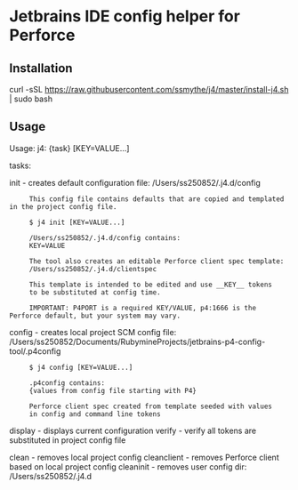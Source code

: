 # Jetbrains IDE config helper for Perforce

## Installation
curl -sSL https://raw.githubusercontent.com/ssmythe/j4/master/install-j4.sh | sudo bash

## Usage
Usage: j4: {task} [KEY=VALUE...]

tasks:

init   - creates default configuration file:
         /Users/ss250852/.j4.d/config

         This config file contains defaults that are copied and templated in the project config file.

         $ j4 init [KEY=VALUE...]

         /Users/ss250852/.j4.d/config contains:
         KEY=VALUE

         The tool also creates an editable Perforce client spec template:
         /Users/ss250852/.j4.d/clientspec

         This template is intended to be edited and use __KEY__ tokens
         to be substituted at config time.

         IMPORTANT: P4PORT is a required KEY/VALUE, p4:1666 is the Perforce default, but your system may vary.

config - creates local project SCM config file: /Users/ss250852/Documents/RubymineProjects/jetbrains-p4-config-tool/.p4config

         $ j4 config [KEY=VALUE...]

         .p4config contains:
         {values from config file starting with P4}

         Perforce client spec created from template seeded with values
         in config and command line tokens

display     - displays current configuration
verify      - verify all tokens are substituted in project config file

clean       - removes local project config
cleanclient - removes Perforce client based on local project config
cleaninit   - removes user config dir: /Users/ss250852/.j4.d


